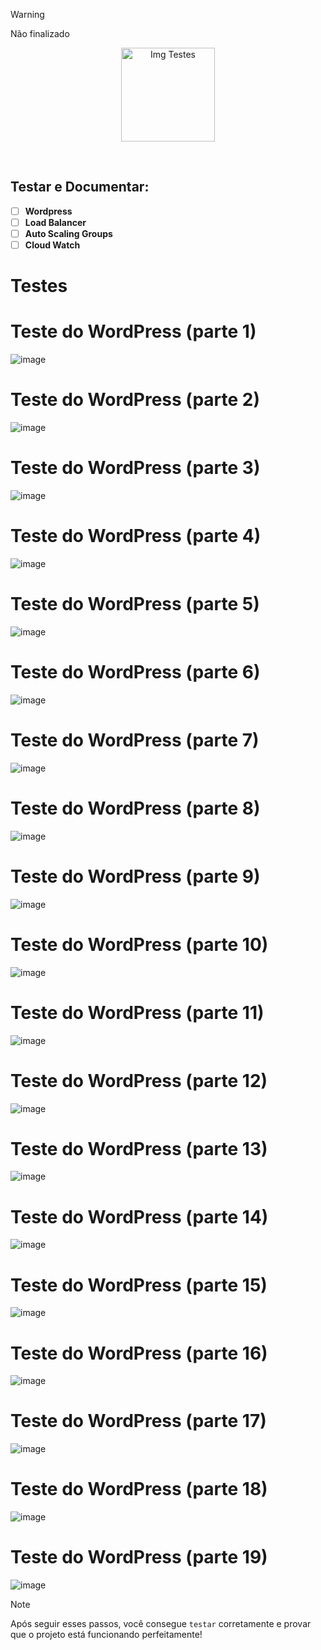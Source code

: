 > [!WARNING]
> Não finalizado

<p align="center">
  <img src="https://github.com/user-attachments/assets/5937b1ac-e32a-458c-94d7-c9f430fe63cb" alt="Img Testes" width="150">
</p>
<br>

## Testar e Documentar:
- [ ] **Wordpress**
- [ ] **Load Balancer**
- [ ] **Auto Scaling Groups**
- [ ] **Cloud Watch**

# Testes

# Teste do WordPress (parte 1)

![image](https://github.com/user-attachments/assets/c34a022c-eb6e-481d-864e-d84d189b91f5)

# Teste do WordPress (parte 2)

![image](https://github.com/user-attachments/assets/8c49e671-29ae-4986-94fc-251e9a31bedc)

# Teste do WordPress (parte 3)

![image](https://github.com/user-attachments/assets/6cf1c1b5-ae73-4934-8e26-a2969d71144a)

# Teste do WordPress (parte 4)

![image](https://github.com/user-attachments/assets/45b52f49-3c08-4045-8534-22b42461781a)

# Teste do WordPress (parte 5)

![image](https://github.com/user-attachments/assets/64a073d6-0cb7-428b-a5a8-e101f882d0c5)

# Teste do WordPress (parte 6)

![image](https://github.com/user-attachments/assets/f17d6458-3098-488e-821a-8d56a1bb1a32)

# Teste do WordPress (parte 7)

![image](https://github.com/user-attachments/assets/2c6fda83-9a20-4329-b164-88dbb8b258d2)

# Teste do WordPress (parte 8)

![image](https://github.com/user-attachments/assets/05883722-4fa9-4ce8-86f3-47bdaf3736e6)

# Teste do WordPress (parte 9)

![image](https://github.com/user-attachments/assets/f3bc0095-a408-41d7-a372-64736097459a)

# Teste do WordPress (parte 10)

![image](https://github.com/user-attachments/assets/8d86f9c7-01a8-426b-850d-5aa3e2cae6c1)

# Teste do WordPress (parte 11)

![image](https://github.com/user-attachments/assets/7c1ac143-6ec0-4596-86ba-f6aba592b242)

# Teste do WordPress (parte 12)

![image](https://github.com/user-attachments/assets/85698f63-a0d9-471c-954d-4fc83d4d3bd2)

# Teste do WordPress (parte 13)

![image](https://github.com/user-attachments/assets/388b5761-52eb-4e0d-aeeb-2fde211da4f4)

# Teste do WordPress (parte 14)

![image](https://github.com/user-attachments/assets/92fb2fda-5a2f-45d9-ba05-b9f5b3e282c9)

# Teste do WordPress (parte 15)

![image](https://github.com/user-attachments/assets/3f4d0a61-4b24-4b95-8df7-981abe6592a2)

# Teste do WordPress (parte 16)

![image](https://github.com/user-attachments/assets/8f6a7ecb-78ce-4a79-8ad8-6b1d7cfc0b15)

# Teste do WordPress (parte 17)

![image](https://github.com/user-attachments/assets/8d188c98-c56e-455a-9e5b-0941dcee0ceb)

# Teste do WordPress (parte 18)

![image](https://github.com/user-attachments/assets/c91168fe-00aa-4544-89ff-289aaf6fb1ca)

# Teste do WordPress (parte 19)

![image](https://github.com/user-attachments/assets/b2c8ea70-0950-4f30-b877-5f592e742422)

> [!NOTE]
> Após seguir esses passos, você consegue `testar` corretamente e provar que o projeto está funcionando perfeitamente!
